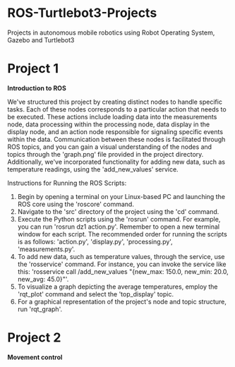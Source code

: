 # ROS-Turtlebot3-Projects
Projects in autonomous mobile robotics using Robot Operating System, Gazebo and Turtlebot3

# Project 1 #
**Introduction to ROS**

We've structured this project by creating distinct nodes to handle specific tasks. Each of these nodes corresponds to a particular action that needs to be executed. These actions include loading data into the measurements node, data processing within the processing node, data display in the display node, and an action node responsible for signaling specific events within the data. Communication between these nodes is facilitated through ROS topics, and you can gain a visual understanding of the nodes and topics through the 'graph.png' file provided in the project directory. Additionally, we've incorporated functionality for adding new data, such as temperature readings, using the 'add_new_values' service.

Instructions for Running the ROS Scripts:

1. Begin by opening a terminal on your Linux-based PC and launching the ROS core using the 'roscore' command.
2. Navigate to the 'src' directory of the project using the 'cd' command.
3. Execute the Python scripts using the 'rosrun' command. For example, you can run 'rosrun dz1 action.py'. Remember to open a new terminal window for each script. The recommended order for running the scripts is as follows: 'action.py', 'display.py', 'processing.py', 'measurements.py'.
4. To add new data, such as temperature values, through the service, use the 'rosservice' command. For instance, you can invoke the service like this: 'rosservice call /add_new_values "{new_max: 150.0, new_min: 20.0, new_avg: 45.0}"'.
5. To visualize a graph depicting the average temperatures, employ the 'rqt_plot' command and select the 'top_display' topic.
6. For a graphical representation of the project's node and topic structure, run 'rqt_graph'.

# Project 2 #
**Movement control**
